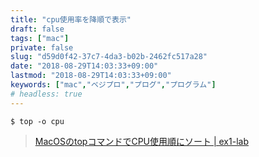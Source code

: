 ```yaml
---
title: "cpu使用率を降順で表示"
draft: false
tags: ["mac"]
private: false
slug: "d59d0f42-37c7-4da3-b02b-2462fc517a28"
date: "2018-08-29T14:03:33+09:00"
lastmod: "2018-08-29T14:03:33+09:00"
keywords: ["mac","ベジプロ","プログ","プログラム"]
# headless: true
---
```


```
$ top -o cpu
```

> [MacOSのtopコマンドでCPU使用順にソート | ex1-lab](https://ex1.m-yabe.com/archives/2858)
